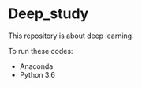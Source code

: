 # Deep_study

This repository is about deep learning.

To run these codes:
  - Anaconda
  - Python 3.6
